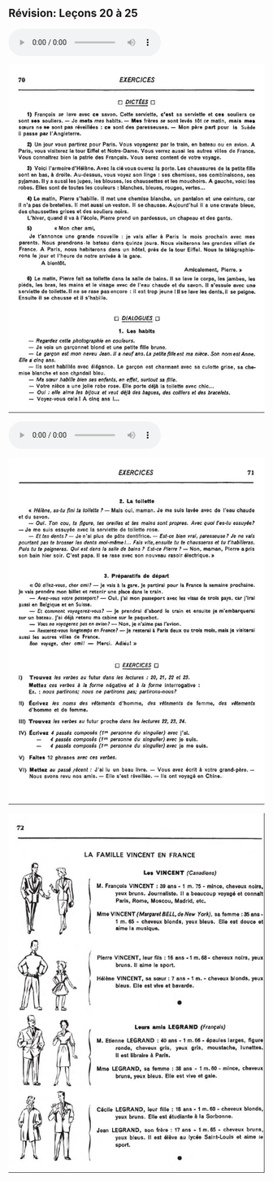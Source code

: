 ## Révision: Leçons 20 à 25

  <audio controls>
    <source src="sound/70.ogg"></source>
  </audio>

![s70](img/d70.JPG)

  <audio controls>
    <source src="sound/71.ogg"></source>
  </audio>

![s71](img/d71.JPG)

![s72](img/d72.JPG)

